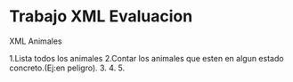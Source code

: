 # Trabajo XML Evaluacion

XML Animales

  1.Lista todos los animales
  2.Contar los animales que esten en algun estado concreto.(Ej:en peligro).
  3.
  4.
  5.
  
 
